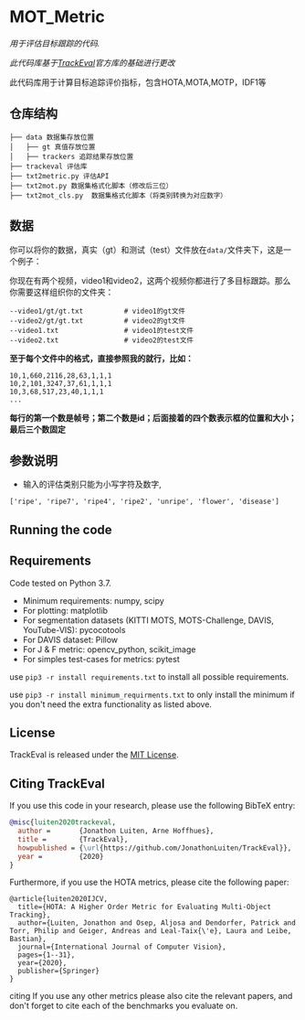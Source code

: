 
# MOT_Metric
*用于评估目标跟踪的代码.*

*此代码库基于[TrackEval](https://github.com/JonathonLuiten/TrackEval/)官方库的基础进行更改*

此代码库用于计算目标追踪评价指标，包含HOTA,MOTA,MOTP，IDF1等

## 仓库结构

```text
├── data 数据集存放位置
│   ├── gt 真值存放位置
│   ├── trackers 追踪结果存放位置
├── trackeval 评估库 
├── txt2metric.py 评估API
├── txt2mot.py 数据集格式化脚本（修改后三位）
├── txt2mot_cls.py  数据集格式化脚本（将类别转换为对应数字）
```

## 数据

你可以将你的数据，真实（gt）和测试（test）文件放在`data/`文件夹下，这是一个例子：

你现在有两个视频，video1和video2，这两个视频你都进行了多目标跟踪。那么你需要这样组织你的文件夹：
```
--video1/gt/gt.txt          # video1的gt文件
--video2/gt/gt.txt          # video2的gt文件
--video1.txt                # video1的test文件
--video2.txt                # video2的test文件
```

**至于每个文件中的格式，直接参照我的就行，比如：**
```
10,1,660,2116,28,63,1,1,1
10,2,101,3247,37,61,1,1,1
10,3,68,517,23,40,1,1,1
...
```
**每行的第一个数是帧号；第二个数是id；后面接着的四个数表示框的位置和大小；最后三个数固定**

## 参数说明

- 输入的评估类别只能为小写字符及数字,
```
['ripe', 'ripe7', 'ripe4', 'ripe2', 'unripe', 'flower', 'disease']
```


## Running the code



## Requirements
 Code tested on Python 3.7.
 
 - Minimum requirements: numpy, scipy
 - For plotting: matplotlib
 - For segmentation datasets (KITTI MOTS, MOTS-Challenge, DAVIS, YouTube-VIS): pycocotools
 - For DAVIS dataset: Pillow
 - For J & F metric: opencv_python, scikit_image
 - For simples test-cases for metrics: pytest

use ```pip3 -r install requirements.txt``` to install all possible requirements.

use ```pip3 -r install minimum_requirments.txt``` to only install the minimum if you don't need the extra functionality as listed above.

## License

TrackEval is released under the [MIT License](LICENSE).


## Citing TrackEval

If you use this code in your research, please use the following BibTeX entry:

```BibTeX
@misc{luiten2020trackeval,
  author =       {Jonathon Luiten, Arne Hoffhues},
  title =        {TrackEval},
  howpublished = {\url{https://github.com/JonathonLuiten/TrackEval}},
  year =         {2020}
}
```

Furthermore, if you use the HOTA metrics, please cite the following paper:

```
@article{luiten2020IJCV,
  title={HOTA: A Higher Order Metric for Evaluating Multi-Object Tracking},
  author={Luiten, Jonathon and Osep, Aljosa and Dendorfer, Patrick and Torr, Philip and Geiger, Andreas and Leal-Taix{\'e}, Laura and Leibe, Bastian},
  journal={International Journal of Computer Vision},
  pages={1--31},
  year={2020},
  publisher={Springer}
}
```
citing
If you use any other metrics please also cite the relevant papers, and don't forget to cite each of the benchmarks you evaluate on.
